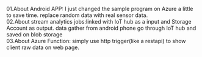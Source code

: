 01.About Android APP: I just changed the sample program on Azure a little to save time. replace random data with real sensor data.  
02.About stream analytics jobs:linked with IoT hub as a input and Storage Account as output. data gather from android phone go through IoT hub and saved on blob storage  
03.About Azure Function: simply use http trigger(like a restapi) to show client raw data on web page.
